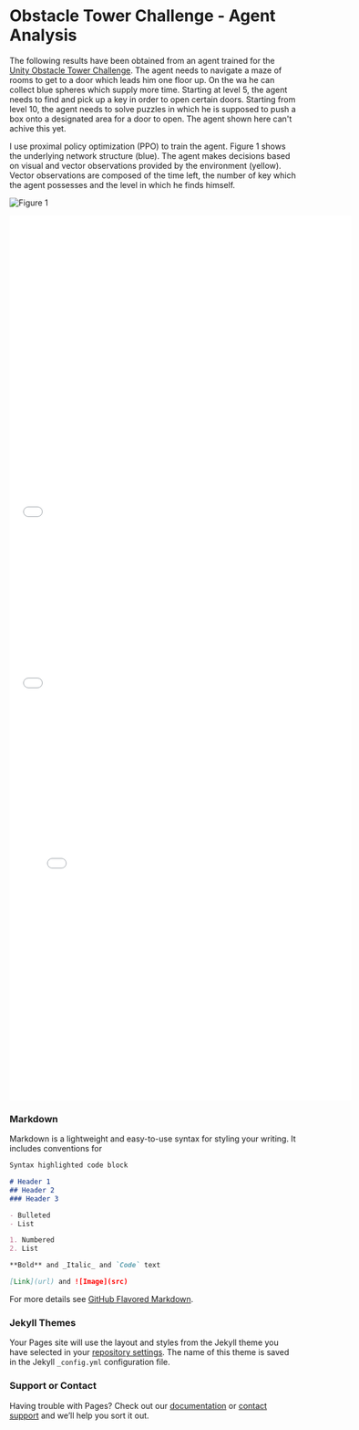 # Obstacle Tower Challenge - Agent Analysis

The following results have been obtained from an agent trained for the [Unity Obstacle Tower Challenge](https://www.aicrowd.com/challenges/unity-obstacle-tower-challenge). The agent needs to navigate a maze of rooms to get to a door which leads him one floor up. On the wa he can collect blue spheres which supply more time. Starting at level 5, the agent needs to find and pick up a key in order to open certain doors. Starting from level 10, the agent needs to solve puzzles in which he is supposed to push a box onto a designated area for a door to open. The agent shown here can't achive this yet.

I use proximal policy optimization (PPO) to train the agent. Figure 1 shows the underlying network structure (blue). The agent makes decisions based on visual and vector observations provided by the environment (yellow). Vector observations are composed of the time left, the number of key which the agent possesses and the level in which he finds himself.

![Figure 1](https://github.com/vkakerbeck/Learning-World-Representations/tree/master/content/images/NetworkStructure.png "Figure 1: Network Structure")


<iframe width="600" height="550" frameborder="0" scrolling="no" src="content/fig_performance.html"></iframe>
<iframe width="600" height="300" frameborder="0" scrolling="no" src="content/anim_encodings.html"></iframe>
<iframe width="600" height="700" frameborder="0" scrolling="no" src="content/anim_correlations.html"></iframe>

### Markdown

Markdown is a lightweight and easy-to-use syntax for styling your writing. It includes conventions for

```markdown
Syntax highlighted code block

# Header 1
## Header 2
### Header 3

- Bulleted
- List

1. Numbered
2. List

**Bold** and _Italic_ and `Code` text

[Link](url) and ![Image](src)
```

For more details see [GitHub Flavored Markdown](https://guides.github.com/features/mastering-markdown/).

### Jekyll Themes

Your Pages site will use the layout and styles from the Jekyll theme you have selected in your [repository settings](https://github.com/vkakerbeck/Learning-World-Representations/settings). The name of this theme is saved in the Jekyll `_config.yml` configuration file.

### Support or Contact

Having trouble with Pages? Check out our [documentation](https://help.github.com/categories/github-pages-basics/) or [contact support](https://github.com/contact) and we’ll help you sort it out.

<script>
var myVar;

function myFunction() {
  myVar = setTimeout(showPage, 3000);
}

function showPage() {
  document.getElementById("loader").style.display = "none";
  document.getElementById("myDiv").style.display = "block";
}
</script>
